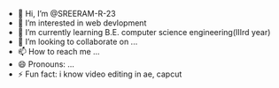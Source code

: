- 👋 Hi, I’m @SREERAM-R-23
- 👀 I’m interested in web devlopment
- 🌱 I’m currently learning B.E. computer science engineering(Ⅲrd year)
- 💞️ I’m looking to collaborate on ...
- 📫 How to reach me ...
- 😄 Pronouns: ...
- ⚡ Fun fact: i know video editing in ae, capcut

<!---
SREERAM-R-23/SREERAM-R-23 is a ✨ special ✨ repository because its `README.md` (this file) appears on your GitHub profile.
You can click the Preview link to take a look at your changes.
--->

